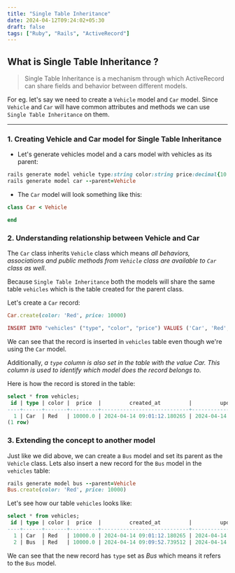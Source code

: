 ```yaml
---
title: "Single Table Inheritance"
date: 2024-04-12T09:24:02+05:30
draft: false
tags: ["Ruby", "Rails", "ActiveRecord"]
---
```


## What is Single Table Inheritance ?

>Single Table Inheritance is a mechanism through which ActiveRecord can share fields and behavior between different models.

For eg. let's say we need to create a `Vehicle` model and `Car` model. Since `Vehicle` and `Car` will have common attributes and methods we can use `Single Table Inheritance` on them.
___

### 1. Creating Vehicle and Car model for Single Table Inheritance

* Let's generate vehicles model and a cars model with vehicles as its parent:

```ruby
rails generate model vehicle type:string color:string price:decimal{10.2}
rails generate model car --parent=Vehicle
```

* The `Car` model will look something like this:

```ruby
class Car < Vehicle

end
```
### 2. Understanding relationship between Vehicle and Car

The `Car` class inherits `Vehicle` class which means _all behaviors, associations and public methods from `Vehicle` class are available to `Car` class as well_.

Because `Single Table Inheritance` both the models will share the same table `vehicles` which is the table created for the parent class.

Let's create a `Car` record:

```ruby
Car.create(color: 'Red', price: 10000)

INSERT INTO "vehicles" ("type", "color", "price") VALUES ('Car', 'Red', 10000)
```

We can see that the record is inserted in `vehicles` table even though we're using the `Car` model.

Additionally, _a `type` column is also set in the table with the value Car. This column is used to identify which model does the record belongs to._

Here is how the record is stored in the table:

```sql
select * from vehicles;
 id | type | color |  price  |         created_at         |         updated_at
----+------+-------+---------+----------------------------+----------------------------
  1 | Car  | Red   | 10000.0 | 2024-04-14 09:01:12.180265 | 2024-04-14 09:01:12.180265
(1 row)
```
### 3. Extending the concept to another model

Just like we did above, we can create a `Bus` model and set its parent as the `Vehicle` class. Lets also insert a new record for the `Bus` model in the `vehicles` table:

```ruby
rails generate model bus --parent=Vehicle
Bus.create(color: 'Red', price: 10000)
```

Let's see how our table `vehicles` looks like:

```sql
select * from vehicles;
 id | type | color |  price  |         created_at         |         updated_at
----+------+-------+---------+----------------------------+----------------------------
  1 | Car  | Red   | 10000.0 | 2024-04-14 09:01:12.180265 | 2024-04-14 09:01:12.180265
  2 | Bus  | Red   | 10000.0 | 2024-04-14 09:09:52.739512 | 2024-04-14 09:09:52.739512
```

We can see that the new record has `type` set as _Bus_ which means it refers to the `Bus` model.
